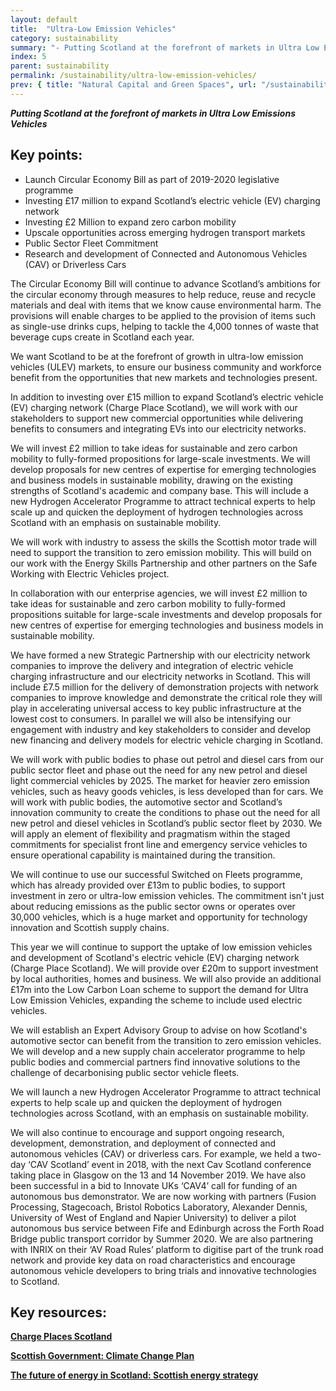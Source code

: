 ```yaml
---
layout: default
title:  "Ultra-Low Emission Vehicles"
category: sustainability
summary: "- Putting Scotland at the forefront of markets in Ultra Low Emissions Vehicles"
index: 5
parent: sustainability
permalink: /sustainability/ultra-low-emission-vehicles/
prev: { title: "Natural Capital and Green Spaces", url: "/sustainability/natural-capital" }
---
```

***Putting Scotland at the forefront of markets in Ultra Low Emissions Vehicles***

## Key points: 

* Launch Circular Economy Bill as part of 2019-2020 legislative programme
* Investing £17 million to expand Scotland’s electric vehicle (EV) charging network
* Investing £2 Million to expand zero carbon mobility 
* Upscale opportunities across emerging hydrogen transport markets
* Public Sector Fleet Commitment
* Research and development of Connected and Autonomous Vehicles (CAV) or Driverless Cars

The Circular Economy Bill will continue to advance Scotland’s ambitions for the circular economy through measures to help reduce, reuse and recycle materials and deal with items that we know cause environmental harm.  The provisions will enable charges to be applied to the provision of items such as single-use drinks cups, helping to tackle the 4,000 tonnes of waste that beverage cups create in Scotland each year.  

We want Scotland to be at the forefront of growth in ultra-low emission vehicles (ULEV) markets, to ensure our business community and workforce benefit from the opportunities that new markets and technologies present.  

In addition to investing over £15 million to expand Scotland’s electric vehicle (EV) charging network (Charge Place Scotland), we will work with our stakeholders to support new commercial opportunities while delivering benefits to consumers and integrating EVs into our electricity networks.  

We will invest £2 million to take ideas for sustainable and zero carbon mobility to fully-formed propositions for large-scale investments.  We will develop proposals for new centres of expertise for emerging technologies and business models in sustainable mobility, drawing on the existing strengths of Scotland's academic and company base.  This will include a new Hydrogen Accelerator Programme to attract technical experts to help scale up and quicken the deployment of hydrogen technologies across Scotland with an emphasis on sustainable mobility.  

We will work with industry to assess the skills the Scottish motor trade will need to support the transition to zero emission mobility. This will build on our work with the Energy Skills Partnership and other partners on the Safe Working with Electric Vehicles project.  

In collaboration with our enterprise agencies, we will invest £2 million to take ideas for sustainable and zero carbon mobility to fully-formed propositions suitable for large-scale investments and develop proposals for new centres of expertise for emerging technologies and business models in sustainable mobility.  

We have formed a new Strategic Partnership with our electricity network companies to improve the delivery and integration of electric vehicle charging infrastructure and our electricity networks in Scotland.  This will include £7.5 million for the delivery of demonstration projects with network companies to improve knowledge and demonstrate the critical role they will play in accelerating universal access to key public infrastructure at the lowest cost to consumers. In parallel we will also be intensifying our engagement with industry and key stakeholders to consider and develop new financing and delivery models for electric vehicle charging in Scotland.  

We will work with public bodies to phase out petrol and diesel cars from our public sector fleet and phase out the need for any new petrol and diesel light commercial vehicles by 2025.  The market for heavier zero emission vehicles, such as heavy goods vehicles, is less developed than for cars.  We will work with public bodies, the automotive sector and Scotland’s innovation community to create the conditions to phase out the need for all new petrol and diesel vehicles in Scotland’s public sector fleet by 2030.  We will apply an element of flexibility and pragmatism within the staged commitments for specialist front line and emergency service vehicles to ensure operational capability is maintained during the transition.  

We will continue to use our successful Switched on Fleets programme, which has already provided over £13m to public bodies, to support investment in zero or ultra-low emission vehicles.  The commitment isn't just about reducing emissions as the public sector owns or operates over 30,000 vehicles, which is a huge market and opportunity for technology innovation and Scottish supply chains.  

This year we will continue to support the uptake of low emission vehicles and development of Scotland's electric vehicle (EV) charging network (Charge Place Scotland). We will provide over £20m to support investment by local authorities, homes and business. We will also provide an additional £17m into the Low Carbon Loan scheme to support the demand for Ultra Low Emission Vehicles, expanding the scheme to include used electric vehicles.  

We will establish an Expert Advisory Group to advise on how Scotland's automotive sector can benefit from the transition to zero emission vehicles. We will develop and a new supply chain accelerator programme to help public bodies and commercial partners find innovative solutions to the challenge of decarbonising public sector vehicle fleets.  

We will launch a new Hydrogen Accelerator Programme to attract technical experts to help scale up and quicken the deployment of hydrogen technologies across Scotland, with an emphasis on sustainable mobility.  

We will also continue to encourage and support ongoing research, development, demonstration, and deployment of connected and autonomous vehicles (CAV) or driverless cars. For example, we held a two-day ‘CAV Scotland’ event in 2018, with the next Cav Scotland conference taking place in Glasgow on the 13 and 14 November 2019. We have also been successful in a bid to Innovate UKs ‘CAV4’ call for funding of an autonomous bus demonstrator. We are now working with partners (Fusion Processing, Stagecoach, Bristol Robotics Laboratory, Alexander Dennis, University of West of England and Napier University) to deliver a pilot autonomous bus service between Fife and Edinburgh across the Forth Road Bridge public transport corridor by Summer 2020. We are also partnering with INRIX on their ‘AV Road Rules’ platform to digitise part of the trunk road network and provide key data on road characteristics and encourage autonomous vehicle developers to bring trials and innovative technologies to Scotland.  
 
## Key resources:
**[Charge Places Scotland](https://chargeplacescotland.org/)**

**[Scottish Government: Climate Change Plan](https://www.gov.scot/publications/scottish-governments-climate-change-plan-third-report-proposals-policies-2018/pages/12/)**

**[The future of energy in Scotland: Scottish energy strategy](https://www.gov.scot/publications/scottish-energy-strategy-future-energy-scotland-9781788515276/)**
